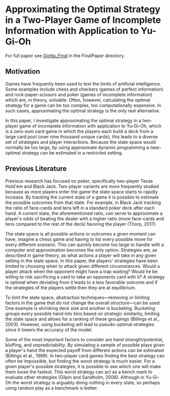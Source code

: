 # Approximating the Optimal Strategy in a Two-Player Game of Incomplete Information with Application to Yu-Gi-Oh

For full paper see [Giotta_Final](./FinalPaper/Giotta_Final.pdf) in the FinalPaper directory.

## Motivation
Games have frequently been used to test the limits of artificial intelligence. Some examples include chess and checkers (games of perfect information) and rock-paper-scissors and poker (games of incomplete information) which are, in theory, solvable. Often, however, calculating the optimal strategy for a game can be too complex, too computationally expensive. In such cases, approximating the optimal strategy is the only real alternative.

In this paper, I investigate approximating the optimal strategy in a two-player game of incomplete information with application to Yu-Gi-Oh, which is a zero-sum card game in which the players each build a deck from a large card pool (over nine thousand unique cards), this leads to a diverse set of strategies and player interactions. Because the state space would normally be too large, by using approximate dynamic programming a near-optimal strategy can be estimated in a restricted setting.


## Previous Literature
Previous research has focused on poker, specifically two-player Texas Hold'em and Black Jack. Two-player variants are more frequently studied because as more players enter the game the state space starts to rapidly increase. By tracking the current state of a game it is possible to estimate the possible outcomes from that state. For example, in Black Jack tracking the ratio of face-cards and tens left in a standard poker deck after each hand. A current state, the aforementioned ratio, can serve to approximate a player's odds of beating the dealer with a higher ratio (more face-cards and tens compared to the rest of the deck) favoring the player (Thorp, 2017).

The state space is all possible actions or outcomes a given moment can have, imagine a chess game and having to list every possible move for every different scenario. This can quickly become too large to handle with a computer and approximation becomes the only option. Strategies are, as described in game theory, as what actions a player will take in any given setting in the state space. In this paper, the players' strategies have been limited to choosing when to attack given different circumstances. Would a player attack when the opponent might have a trap waiting? Would he be willing to risk sacrificing a card to take an opponents card with it? A strategy is optimal when deviating from it leads to a less favorable outcome and if the strategies of the players settle then they are at equilibrium.

To limit the state space, abstraction techniques&mdash;removing or limiting factors in the game that do not change the overall structure&mdash;can be used. One example is shrinking deck size and another is bucketing. Bucketing groups every possible hand into bins based on strategic similarity, limiting the state space and allows for a ranking of these groupings (Billings et al., 2003). However, using bucketing will lead to pseudo-optimal strategies since it lowers the accuracy of the model.

Some of the most important factors to consider are hand strength/potential, bluffing, and unpredictability. By simulating a sample of possible plays given a player's hand the expected payoff from different actions can be estimated (Billings et al., 1999). In two-player card games finding the best strategy can often be impossible, but finding the worst strategy is much easier. For a given player's possible strategies, it is possible to see which one will make them loose the fastest. This worst strategy can act as a bench mark to evaluate other strategies (Gilpin and Sandholm, 2006). Although in Yu-Gi-Oh the worst strategy is arguably doing nothing in every state, so perhaps using random play as a benchmark is better.

